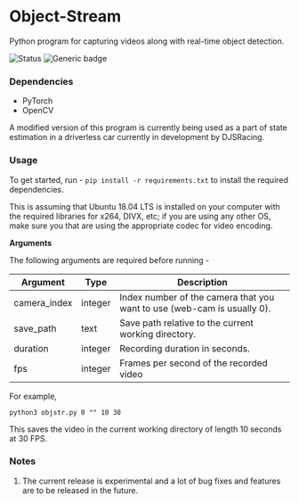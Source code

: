 # Object-Stream
Python program for capturing videos along with real-time object detection.

![Status](https://img.shields.io/badge/Status-Experimental-green.svg)
![Generic badge](https://img.shields.io/badge/Python-3.7.3-Blue.svg)

### Dependencies

<ul>
<li>PyTorch</li>
<li>OpenCV</li>
</ul>

A modified version of this program is currently being used as a part of state estimation in a driverless car currently in development by DJSRacing.

### Usage

To get started, run - ```pip install -r requirements.txt``` to install the required dependencies.

This is assuming that Ubuntu 18.04 LTS is installed on your computer with the required libraries for x264, DIVX, etc; if you are using any other OS, make sure you that are using the appropriate codec for video encoding.

<b>Arguments</b><br>

The following arguments are required before running - 

Argument         | Type                           | Description
---------------- | ------------------------------ | ---------------------------------------------------------------------------------
camera_index     | integer                        | Index number of the camera that you want to use (web-cam is usually 0).
save_path        | text                           | Save path relative to the current working directory.
duration         | integer                        | Recording duration in seconds.
fps              | integer                        | Frames per second of the recorded video

For example,

```python3 objstr.py 0 "" 10 30``` <br>

This saves the video in the current working directory of length 10 seconds at 30 FPS.

### Notes 

1. The current release is experimental and a lot of bug fixes and features are to be released in the future.
